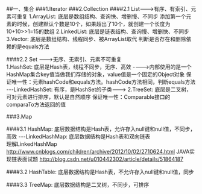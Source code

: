 ##一、集合
###1.Iterator
###2.Collection
####2.1 List--->有序、有索引、元素可重复
     1.ArrayList:  底层是数组结构、查询快、增删慢、不同步
	   添加第一个元素的时候，创建默认个数是10个，如果超出了10个，就创建一个长度为 10+10>>1=15的数组
	 2.LinkedList: 底层是链表结构、查询慢、增删快、不同步
	 3.Vector:     底层是数组结构、线程同步、被ArrayList取代
	 判断是否存在和删除依赖的是equals方法
	 
	 
####2.2 Set --->无序、无索引、元素不可重复   
     1.HashSet: 底层是Hash表，线程不同步，无序、高效 ---->内部使用的是一个HashMap集合key值当做我们存储的对象，value值是一个固定的Object对象
	    保证唯一性：元素hashCode和equals方法。hashCode方法相同，判断equals方法
	  ---LinkedHashSet: 有序，是HashSet的子类--->
	 2.TreeSet: 底层是二叉树，可对元素进行排序，默认是自然顺序
	    保证唯一性：Comparable接口的comparaTo方法返回的值



###3.Map

####3.1 HashMap: 底层数据结构是Hash表，允许存入null键和null值，不同步，高效
      ---LinkedHashMap: 底层数据结构是Hash表和双向链表           
		 理解LinkedHashMap  http://www.cnblogs.com/children/archive/2012/10/02/2710624.html
		 JAVA实现链表面试题  http://blog.csdn.net/u010442302/article/details/51864187
		 
		 
####3.2 HashTable: 底层数据结构是Hash表，不允许存入null键和null值，同步
  
####3.3 TreeMap: 底层数据结构是二叉树，不同步，可排序